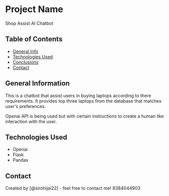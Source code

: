 # Project Name
Shop Assist AI Chatbot


## Table of Contents
* [General Info](#general-information)
* [Technologies Used](#technologies-used)
* [Conclusions](#conclusions)
* [Contact](#contact)


## General Information
This is a chatbot that assist users in buying laptops according to there requirements.
It provides top three laptops from the database that matches user's preferences.

Openai API is being used but with certain instructions to create a human like interaction with the user.

## Technologies Used
- Openai
- Flask
- Pandas

## Contact
Created by [@sirohijai22] - feel free to contact me!
8384044903
